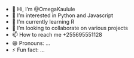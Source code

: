 - 👋 Hi, I’m @OmegaKaulule
- 👀 I’m interested in Python and Javascript
- 🌱 I’m currently learning R
- 💞️ I’m looking to collaborate on various projects
- 📫 How to reach me +255695551128
- 😄 Pronouns: ...
- ⚡ Fun fact: ...

<!---
OmegaKaulule/OmegaKaulule is a ✨ special ✨ repository because its `README.md` (this file) appears on your GitHub profile.
You can click the Preview link to take a look at your changes.
--->
